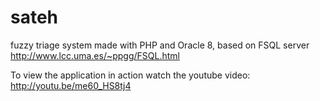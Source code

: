 sateh
=====

fuzzy triage system made with PHP and Oracle 8, based on FSQL server http://www.lcc.uma.es/~ppgg/FSQL.html

To view the application in action watch the youtube video: http://youtu.be/me60_HS8tj4
